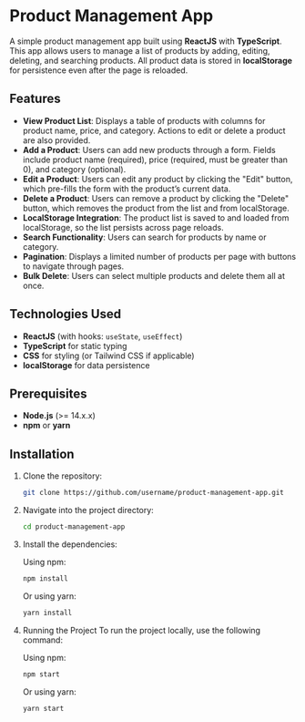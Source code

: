 # Product Management App

A simple product management app built using **ReactJS** with **TypeScript**. This app allows users to manage a list of products by adding, editing, deleting, and searching products. All product data is stored in **localStorage** for persistence even after the page is reloaded.

## Features

- **View Product List**: Displays a table of products with columns for product name, price, and category. Actions to edit or delete a product are also provided.
- **Add a Product**: Users can add new products through a form. Fields include product name (required), price (required, must be greater than 0), and category (optional).
- **Edit a Product**: Users can edit any product by clicking the "Edit" button, which pre-fills the form with the product’s current data.
- **Delete a Product**: Users can remove a product by clicking the "Delete" button, which removes the product from the list and from localStorage.
- **LocalStorage Integration**: The product list is saved to and loaded from localStorage, so the list persists across page reloads.
- **Search Functionality**: Users can search for products by name or category.
- **Pagination**: Displays a limited number of products per page with buttons to navigate through pages.
- **Bulk Delete**: Users can select multiple products and delete them all at once.

## Technologies Used

- **ReactJS** (with hooks: `useState`, `useEffect`)
- **TypeScript** for static typing
- **CSS** for styling (or Tailwind CSS if applicable)
- **localStorage** for data persistence

## Prerequisites

- **Node.js** (>= 14.x.x)
- **npm** or **yarn**

## Installation

1. Clone the repository:

   ```bash
   git clone https://github.com/username/product-management-app.git
2. Navigate into the project directory:

   ```bash
   cd product-management-app
3. Install the dependencies:

   Using npm:
   ```bash
   npm install
   ```

   Or using yarn:
   ```bash
   yarn install
   ```
4. Running the Project
   To run the project locally, use the following command:

   Using npm:
   ```bash
   npm start
   ```

   Or using yarn:
   ```bash
   yarn start
   ```
   
